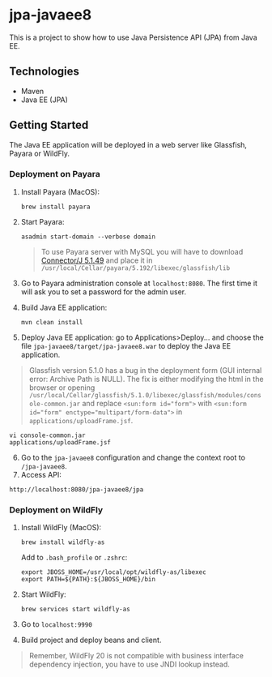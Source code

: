 # jpa-javaee8

This is a project to show how to use Java Persistence API (JPA) from Java EE.

## Technologies

- Maven
- Java EE (JPA)

## Getting Started

The Java EE application will be deployed in a web server like Glassfish, Payara or WildFly.

### Deployment on Payara

1. Install Payara (MacOS):

    ```
    brew install payara
    ```

2. Start Payara:

    ```
    asadmin start-domain --verbose domain
    ```
   
   >To use Payara server with MySQL you will have to download [Connector/J 5.1.49](https://dev.mysql.com/downloads/connector/j/5.1.html) and place it in `/usr/local/Cellar/payara/5.192/libexec/glassfish/lib`
   
3. Go to Payara administration console at `localhost:8080`. The first time it will ask you to set a password for the admin user.                                                                                                             
4. Build Java EE application:

    ```
    mvn clean install
    ```

5. Deploy Java EE application: go to Applications>Deploy... and choose the file 
  `jpa-javaee8/target/jpa-javaee8.war` to deploy the Java EE application.
 
 >Glassfish version 5.1.0 has a bug in the deployment form (GUI internal error: Archive Path is NULL). 
 >The fix is either modifying the html in the browser or 
 >opening `/usr/local/Cellar/glassfish/5.1.0/libexec/glassfish/modules/console-common.jar` and
 > replace `<sun:form id="form">` with `<sun:form id="form" enctype="multipart/form-data">` in `applications/uploadFrame.jsf`.

 ```
 vi console-common.jar
 applications/uploadFrame.jsf
 ```

6. Go to the `jpa-javaee8` configuration and change the context root to `/jpa-javaee8`.
7. Access API:
```
http://localhost:8080/jpa-javaee8/jpa
```
   
### Deployment on WildFly

1. Install WildFly (MacOS):

    ```
    brew install wildfly-as
    ```
   
   Add to `.bash_profile` or `.zshrc`:
   
    ```
    export JBOSS_HOME=/usr/local/opt/wildfly-as/libexec
    export PATH=${PATH}:${JBOSS_HOME}/bin
    ```
   
2. Start WildFly:

    ```
    brew services start wildfly-as
    ```

3. Go to `localhost:9990`
4. Build project and deploy beans and client. 
>Remember, WildFly 20 is not compatible with business interface dependency injection, 
>you have to use JNDI lookup instead.

